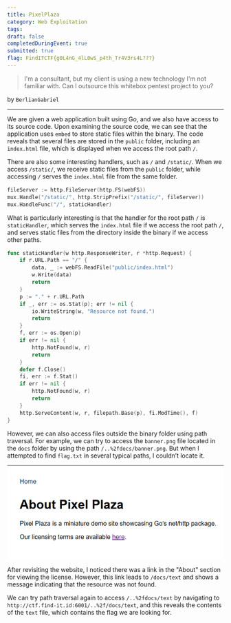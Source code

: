 ```yaml
---
title: PixelPlaza
category: Web Exploitation
tags: 
draft: false
completedDuringEvent: true
submitted: true
flag: FindITCTF{g0L4nG_4lL0wS_p4th_Tr4V3rs4L???}
---
```

> I'm a consultant, but my client is using a new technology I'm not familiar with. Can I outsource this whitebox pentest project to you?

by `BerlianGabriel`

---

We are given a web application built using Go, and we also have access to its source code. Upon examining the source code, we can see that the application uses `embed` to store static files within the binary. The code reveals that several files are stored in the `public` folder, including an `index.html` file, which is displayed when we access the root path `/`.

There are also some interesting handlers, such as `/` and `/static/`. When we access `/static/`, we receive static files from the `public` folder, while accessing `/` serves the `index.html` file from the same folder.

```go
fileServer := http.FileServer(http.FS(webFS))
mux.Handle("/static/", http.StripPrefix("/static/", fileServer))
mux.HandleFunc("/", staticHandler)
```

What is particularly interesting is that the handler for the root path `/` is `staticHandler`, which serves the `index.html` file if we access the root path `/`, and serves static files from the directory inside the binary if we access other paths.

```go
func staticHandler(w http.ResponseWriter, r *http.Request) {
	if r.URL.Path == "/" {
		data, _ := webFS.ReadFile("public/index.html")
		w.Write(data)
		return
	}
	p := "." + r.URL.Path
	if _, err := os.Stat(p); err != nil {
		io.WriteString(w, "Resource not found.")
		return
	}
	f, err := os.Open(p)
	if err != nil {
		http.NotFound(w, r)
		return
	}
	defer f.Close()
	fi, err := f.Stat()
	if err != nil {
		http.NotFound(w, r)
		return
	}
	http.ServeContent(w, r, filepath.Base(p), fi.ModTime(), f)
}
```

However, we can also access files outside the binary folder using path traversal. For example, we can try to access the `banner.png` file located in the `docs` folder by using the path `/..%2fdocs/banner.png`. But when I attempted to find `flag.txt` in several typical paths, I couldn’t locate it.

![alt text](image.png)

After revisiting the website, I noticed there was a link in the "About" section for viewing the license. However, this link leads to `/docs/text` and shows a message indicating that the resource was not found.

We can try path traversal again to access `/..%2fdocs/text` by navigating to `http://ctf.find-it.id:6001/..%2f/docs/text`, and this reveals the contents of the `text` file, which contains the flag we are looking for.

